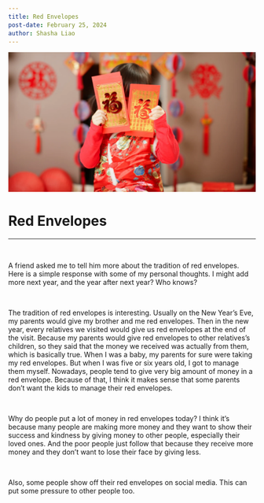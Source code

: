 ```yaml
---
title: Red Envelopes
post-date: February 25, 2024
author: Shasha Liao
---
```

![My Image](red_envelopes.png)
# Red Envelopes

---
<p>&nbsp;</p>
A friend asked me to tell him more about the tradition of red envelopes. Here is a simple response with some of my personal thoughts. I might add more next year, and the year after next year? Who knows?

<p>&nbsp;</p>
The tradition of red envelopes is interesting. Usually on the New Year’s Eve, my parents would give my brother and me red envelopes. Then in the new year, every relatives we visited would give us red envelopes at the end of the visit. Because my parents would give red envelopes to other relatives’s children, so they said that the money we received was actually from them, which is basically true. When I was a baby, my parents for sure were taking my red envelopes. But when I was five or six years old, I got to manage them myself. Nowadays, people tend to give very big amount of money in a red envelope. Because of that, I think it makes sense that some parents don’t want the kids to manage their red envelopes.


<p>&nbsp;</p>
Why do people put a lot of money in red envelopes today? I think it’s because many people are making more money and they want to show their success and kindness by giving money to other people, especially their loved ones. And the poor people just follow that because they receive more money and they don’t want to lose their face by giving less.

<p>&nbsp;</p>
Also, some people show off their red envelopes on social media. This can put some pressure to other people too.
